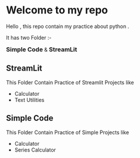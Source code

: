 # Welcome to my repo 

Hello ,  this repo contain my practice about python .

It has two Folder :- <h3 style="display:inline;">Simple Code</h3> & <h3 style="display:inline;">StreamLit</h3> 

## StreamLit

This Folder Contain Practice of Streamlit Projects like 

- Calculator
- Text Utilities


## Simple Code

This Folder Contain Practice of Simple Projects like 

- Calculator
- Series Calculator